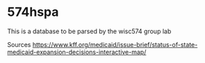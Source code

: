 # 574hspa
This is a database to be parsed by the wisc574 group lab 


Sources
https://www.kff.org/medicaid/issue-brief/status-of-state-medicaid-expansion-decisions-interactive-map/
